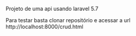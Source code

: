 Projeto de uma api usando laravel 5.7

Para testar basta clonar repositório e acessar a url http://localhost:8000/crud.html